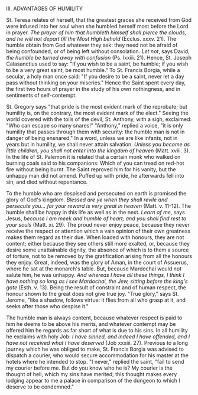 
III\. ADVANTAGES OF HUMILITY

St. Teresa relates of herself, that the greatest graces she received from God were infused into her soul when she humbled herself most before the Lord in prayer. *The prayer of him that humbleth himself shall pierce the clouds, and he will not depart till the Most High behold* (Ecclus. xxxv. 21). The humble obtain from God whatever they ask: they need not be afraid of being confounded, or of being left without consolation. *Let not*, says David, *the humble be turned away with confusion* (Ps. lxxiii. 21). Hence, St. Joseph Calasanctius used to say: \"If you wish to be a saint, be humble; if you wish to be a very great saint, be most humble.\" To St. Francis Borgia, while a secular, a holy man once said: \"If you desire to be a saint, never let a day pass without thinking on your miseries.\" Hence the Saint spent every day, the first two hours of prayer in the study of his own nothingness, and in sentiments of self-contempt.

St. Gregory says \"that pride is the most evident mark of the reprobate; but humility is, on the contrary, the most evident mark of the elect.\" Seeing the world covered with the toils of the devil, St. Anthony, with a sigh, exclaimed: \"Who can escape so many snares!\" \"Anthony,\" replied a voice, \"it is only humility that passes through them with security: the humble man is not in danger of being ensnared.\" In a word, unless we are like infants, not in years but in humility, we shall never attain salvation. *Unless you become as little children, you shall not enter into the kingdom of heaven* (Matt. xviii. 3). In the life of St. Palemon it is related that a certain monk who walked on burning coals said to his companions: Which of you can tread on red-hot fire without being burnt. The Saint reproved him for his vanity, but the unhappy man did not amend. Puffed up with pride, he afterwards fell into sin, and died without repentance.

To the humble who are despised and persecuted on earth is promised the glory of God\'s kingdom. *Blessed are ye when they shall revile and persecute you... for your reward is very great in heaven* (Matt. v. 11-12). The humble shall be happy in this life as well as in the next. *Learn of me*, says Jesus, *because I am meek and humble of heart; and you shall find rest to your souls* (Matt. xi. 29). The proud never enjoy peace, because they never receive the respect or attention which a vain opinion of their own greatness makes them regard as their due. When loaded with honours, they are not content; either because they see others still more exalted, or, because they desire some unattainable dignity, the absence of which is to them a source of torture, not to be removed by the gratification arising from all the honours they enjoy. Great, indeed, was the glory of Aman, in the court of Assuerus, where he sat at the monarch\'s table. But, because Mardochai would not salute him, he was unhappy. *And whereas I have all these things, I think I have nothing so long as I see Mardochai, the Jew, sitting before the king\'s gate* (Esth. v. 13). Being the result of constraint and of human respect, the honour shown to the great does not give true joy. \"True glory,\" says St. Jerome, \"like a shadow, follows virtue: it flies from all who grasp at it, and seeks after those who despise it.\"

The humble man is always content, because whatever respect is paid to him he deems to be above his merits, and whatever contempt may be offered him he regards as far short of what is due to his sins. In all humility he exclaims with holy Job: *I have sinned, and indeed I have offended, and I have not received what I have deserved* (Job xxxiii. 27). Previous to a long journey which he was obliged to make, St. Francis Borgia was advised to dispatch a courier, who would secure accommodation for his master at the hotels where he intended to stop. \"I never,\" replied the saint, \"fail to send my courier before me. But do you know who he is? My courier is the thought of hell, which my sins have merited; this thought makes every lodging appear to me a palace in comparison of the dungeon to which I deserve to be condemned.\"

